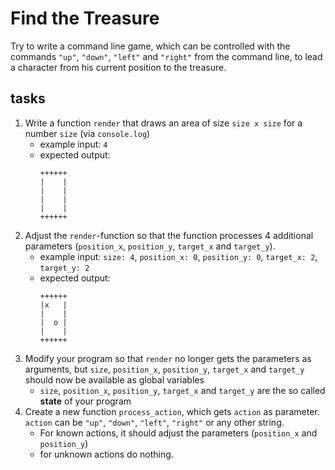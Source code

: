 # Find the Treasure

Try to write a command line game, which can be controlled with the commands `"up"`, `"down"`, `"left"` and `"right"` from the command line, to lead a character from his current position to the treasure.

## tasks

1. Write a function `render` that draws an area of size `size x size` for a number `size` (via `console.log`)
   - example input: `4`
   - expected output:
     ```
     ++++++
     |    |
     |    |
     |    |
     |    |
     ++++++
     ```
2. Adjust the `render`-function so that the function processes 4 additional parameters (`position_x`, `position_y`, `target_x` and `target_y`).
   - example input: `size: 4`, `position_x: 0`, `position_y: 0`, `target_x: 2`, `target_y: 2`
   - expected output:
     ```
     ++++++
     |x   |
     |    |
     |  o |
     |    |
     ++++++
     ```
3. Modify your program so that `render` no longer gets the parameters as arguments, but `size`, `position_x`, `position_y`, `target_x` and `target_y` should now be available as global variables
    - `size`, `position_x`, `position_y`, `target_x` and `target_y` are the so called **state** of your program 
4. Create a new function `process_action`, which gets `action` as parameter. `action` can be `"up"`, `"down"`, `"left"`, `"right"` or any other string.
    - For known actions, it should adjust the parameters (`position_x` and `position_y`)
    - for unknown actions do nothing.
